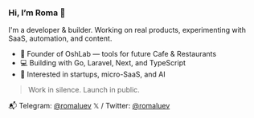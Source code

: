 ### Hi, I’m Roma 👋

I'm a developer & builder. Working on real products, experimenting with SaaS, automation, and content.

- 🔨 Founder of OshLab — tools for future Cafe & Restaurants
- 💻 Building with Go, Laravel, Next, and TypeScript
- 🧠 Interested in startups, micro-SaaS, and AI

> Work in silence. Launch in public.

📬 Telegram: [@romaluev](https://t.me/romaluev)
𝕏 / Twitter: [@romaluev](https://x.com/RomaLuev)

